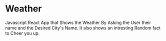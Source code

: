 # Weather
Javascript React App that Shows the Weather By Asking the User their name and the Desired City's Name. 
It also shows an intresting Random fact to Cheer you up.
